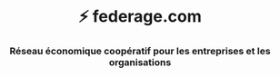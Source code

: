 <h1 align="center">⚡️ federage.com </h1>
<h3 align="center">Réseau économique coopératif pour les entreprises et les organisations</h3>

<br />
